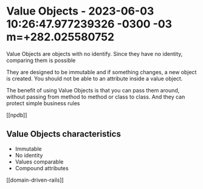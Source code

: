 # Value Objects - 2023-06-03 10:26:47.977239326 -0300 -03 m=+282.025580752

Value Objects are objects with no identify.
Since they have no identity, comparing them is possible

They are designed to be immutable and if something changes, a new object is created.
You should not be able to an attribute inside a value object.

The benefit of using Value Objects is that you can pass them around, 
without passing from method to method or class to class.
And they can protect simple business rules

[[npdb]]

## Value Objects characteristics

*   Immutable
*   No identity
*   Values comparable
*   Compound attributes


[[domain-driven-rails]]

